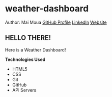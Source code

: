 # weather-dashboard


Author: Mai Moua 
[GitHub Profile](https://github.com/SkyWalkerMM26)
[LinkedIn](https://www.linkedin.com/in/mai-moua-69a50517a/)
[Website](https://skywalkermm26.github.io/weather-dashboard/)

## HELLO THERE! 

Here is a Weather Dashboard!


**Technologies Used** 
* HTML5
* CSS
* Git
* GitHub
* API Servers
